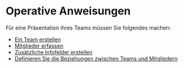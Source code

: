 # Operative Anweisungen

Für eine Präsentation ihres Teams müssen Sie folgendes machen:

* [Ein Team erstellen](administrationsbereich/teams.md)
* [Mitglieder erfassen](administrationsbereich/mitglieder.md)
* [Zusätzliche Infofelder erstellen](administrationsbereich/infofelder.md)
* [Definieren Sie die Beziehungen zwischen Teams und Mitgliedern](administrationsbereich/beziehungen.md)

